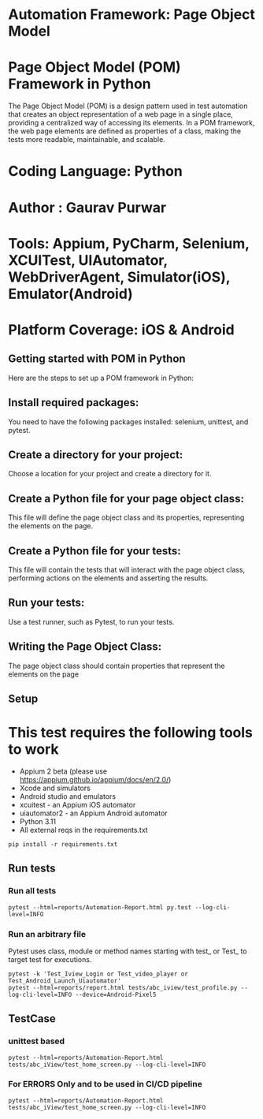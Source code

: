 # Automation Framework: Page Object Model

# Page Object Model (POM) Framework in Python
The Page Object Model (POM) is a design pattern used in test automation that creates an object representation of a web page in a single place, providing a centralized way of accessing its elements. In a POM framework, the web page elements are defined as properties of a class, making the tests more readable, maintainable, and scalable.


# Coding Language: Python

# Author : Gaurav Purwar

# Tools: Appium, PyCharm, Selenium, XCUITest, UIAutomator, WebDriverAgent, Simulator(iOS), Emulator(Android)

# Platform Coverage: iOS & Android 



## Getting started with POM in Python
Here are the steps to set up a POM framework in Python:

## Install required packages:
You need to have the following packages installed: selenium, unittest, and pytest.

## Create a directory for your project: 
Choose a location for your project and create a directory for it.

## Create a Python file for your page object class: 
This file will define the page object class and its properties, representing the elements on the page.

## Create a Python file for your tests: 
This file will contain the tests that will interact with the page object class, performing actions on the elements and asserting the results.

## Run your tests: 
Use a test runner, such as Pytest, to run your tests.

## Writing the Page Object Class:
The page object class should contain properties that represent the elements on the page
## Setup

# This test requires the following tools to work
- Appium 2 beta (please use https://appium.github.io/appium/docs/en/2.0/)
- Xcode and simulators 
- Android studio and emulators
- xcuitest - an Appium iOS automator
- uiautomator2 - an Appium Android automator
- Python 3.11 
- All external reqs in the requirements.txt

```
pip install -r requirements.txt
```

## Run tests
### Run all tests
```
pytest --html=reports/Automation-Report.html py.test --log-cli-level=INFO
```

### Run an arbitrary file
Pytest uses class, module or method names starting with test_ or Test_ to target test for executions.

```
pytest -k 'Test_Iview_Login or Test_video_player or Test_Android_Launch_Uiautomator'
pytest --html=reports/report.html tests/abc_iview/test_profile.py --log-cli-level=INFO --device=Android-Pixel5
```

## TestCase
### unittest based
```
pytest --html=reports/Automation-Report.html tests/abc_iView/test_home_screen.py --log-cli-level=INFO
```
### For ERRORS Only and to be used in CI/CD pipeline
```
pytest --html=reports/Automation-Report.html tests/abc_iView/test_home_screen.py --log-cli-level=INFO
```


